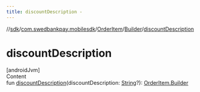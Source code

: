 ```yaml
---
title: discountDescription -
---
```

//[sdk](../../../../index)/[com.swedbankpay.mobilesdk](../../index)/[OrderItem](../index)/[Builder](index)/[discountDescription](discount-description)



# discountDescription  
[androidJvm]  
Content  
fun [discountDescription](discount-description)(discountDescription: [String](https://kotlinlang.org/api/latest/jvm/stdlib/kotlin/-string/index.html)?): [OrderItem.Builder](index)  



